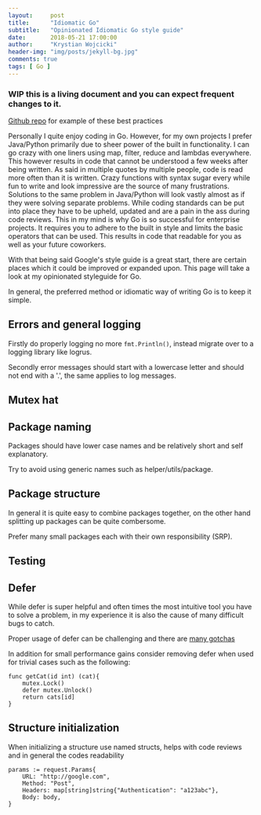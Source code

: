 ```yaml
---
layout:     post
title:      "Idiomatic Go"
subtitle:   "Opinionated Idiomatic Go style guide"
date:       2018-05-21 17:00:00
author:     "Krystian Wojcicki"
header-img: "img/posts/jekyll-bg.jpg"
comments: true
tags: [ Go ]
---
```


### WIP this is a living document and you can expect frequent changes to it.

[Github repo](https://github.com/kwojcicki/go-hello-skeleton) for example of these best practices

Personally I quite enjoy coding in Go. However, for my own projects I prefer Java/Python primarily due to sheer power of the built in functionality. I can go crazy with one liners using map, filter, reduce and lambdas everywhere. This however results in code that cannot be understood a few weeks after being written. As said in multiple quotes by multiple people, code is read more often than it is written. Crazy functions with syntax sugar every while fun to write and look impressive are the source of many frustrations. Solutions to the same problem in Java/Python will look vastly almost as if they were solving separate problems. While coding standards can be put into place they have to be upheld, updated and are a pain in the ass during code reviews. This in my mind is why Go is so successful for enterprise projects. It requires you to adhere to the built in style and limits the basic operators that can be used. This results in code that readable for you as well as your future coworkers.

With that being said Google's style guide is a great start, there are certain places which it could be improved or expanded upon. This page will take a look at my opinionated styleguide for Go.

In general, the preferred method or idiomatic way of writing Go is to keep it simple. 

## Errors and general logging

Firstly do properly logging no more ```fmt.Println()```, instead migrate over to a logging library like logrus.

Secondly error messages should start with a lowercase letter and should not end with a '.', the same applies to log messages.

## Mutex hat

## Package naming

Packages should have lower case names and be relatively short and self explanatory. 

Try to avoid using generic names such as helper/utils/package. 

## Package structure

In general it is quite easy to combine packages together, on the other hand splitting up packages can be quite combersome. 

Prefer many small packages each with their own responsibility (SRP).

## Testing

## Defer

While defer is super helpful and often times the most intuitive tool you have to solve a problem, in my experience it is also the cause of many difficult bugs to catch.

Proper usage of defer can be challenging and there are [many gotchas](https://blog.learngoprogramming.com/5-gotchas-of-defer-in-go-golang-part-ii-cc550f6ad9aa)

In addition for small performance gains consider removing defer when used for trivial cases such as the following:

```
func getCat(id int) (cat){
	mutex.Lock()
	defer mutex.Unlock()
	return cats[id]
} 
```

## Structure initialization

When initializing a structure use named structs, helps with code reviews and in general the codes readability

```
params := request.Params{
	URL: "http://google.com",
	Method: "Post",
	Headers: map[string]string{"Authentication": "a123abc"},
	Body: body,
}
```
